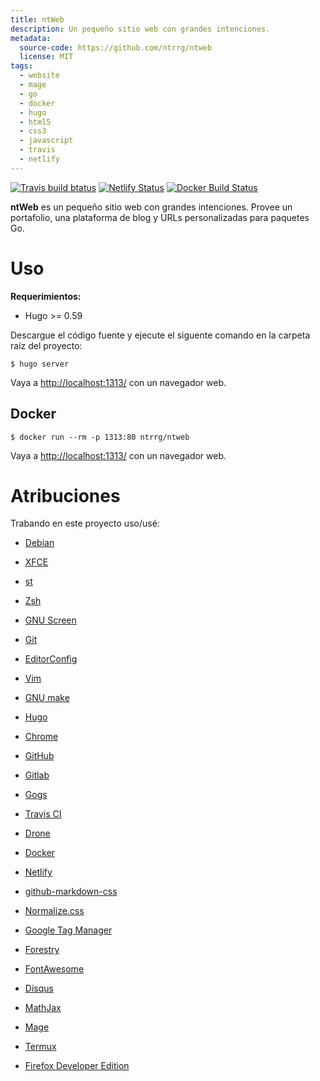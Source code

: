 ```yaml
---
title: ntWeb
description: Un pequeño sitio web con grandes intenciones.
metadata:
  source-code: https://github.com/ntrrg/ntweb
  license: MIT
tags:
  - website
  - mage
  - go
  - docker
  - hugo
  - html5
  - css3
  - javascript
  - travis
  - netlify
---
```


[![Travis build btatus](https://travis-ci.com/ntrrg/ntweb.svg?branch=master)](https://travis-ci.com/ntrrg/ntweb)
[![Netlify Status](https://api.netlify.com/api/v1/badges/2f18cd17-5e78-45fa-a95d-0ae120ffc603/deploy-status)](https://app.netlify.com/sites/ntweb/deploys)
[![Docker Build Status](https://img.shields.io/docker/build/ntrrg/ntweb.svg)](https://hub.docker.com/r/ntrrg/ntweb)

**ntWeb** es un pequeño sitio web con grandes intenciones. Provee un
portafolio, una plataforma de blog y URLs personalizadas para paquetes Go.

# Uso

**Requerimientos:**

* Hugo >= 0.59

Descargue el código fuente y ejecute el siguente comando en la carpeta raíz del
proyecto:

```shell-session
$ hugo server
```

Vaya a <http://localhost:1313/> con un navegador web.

## Docker

```shell-session
$ docker run --rm -p 1313:80 ntrrg/ntweb
```

Vaya a <http://localhost:1313/> con un navegador web.

# Atribuciones

Trabando en este proyecto uso/usé:

* [Debian](https://www.debian.org/)

* [XFCE](https://xfce.org/)

* [st](https://st.suckless.org/)

* [Zsh](http://www.zsh.org/)

* [GNU Screen](https://www.gnu.org/software/screen)

* [Git](https://git-scm.com/)

* [EditorConfig](http://editorconfig.org/)

* [Vim](https://www.vim.org/)

* [GNU make](https://www.gnu.org/software/make/)

* [Hugo](https://gohugo.io)

* [Chrome](https://www.google.com/chrome/browser/desktop/index.html)

* [GitHub](https://github.com)

* [Gitlab](https://gitlab.com/)

* [Gogs](https://gogs.io/)

* [Travis CI](https://travis-ci.org)

* [Drone](https://drone.io/)

* [Docker](https://docker.com)

* [Netlify](https://www.netlify.com/)

* [github-markdown-css](https://github.com/sindresorhus/github-markdown-css)

* [Normalize.css](https://necolas.github.io/normalize.css/)

* [Google Tag Manager](https://www.google.com/analytics/tag-manager/)

* [Forestry](https://forestry.io) 

* [FontAwesome](https://fontawesome.com/) 

* [Disqus](https://disqus.com/) 

* [MathJax](https://www.mathjax.org/) 

* [Mage](https://magefile.org/)

* [Termux](https://termux.com)

* [Firefox Developer Edition](https://www.mozilla.org/en-US/firefox/developer/)

